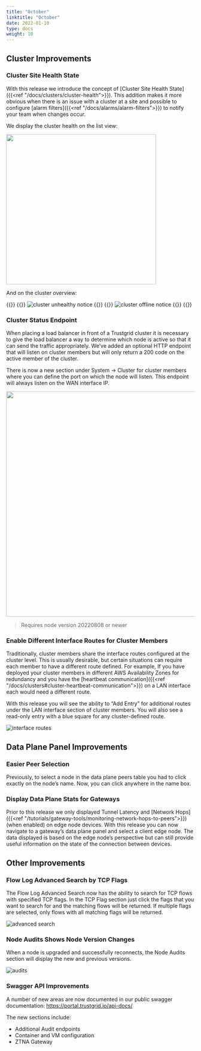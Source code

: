```yaml
---
title: "October"
linktitle: "October"
date: 2022-01-10
type: docs
weight: 10
---
```


## Cluster Improvements

### Cluster Site Health State

With this release we introduce the concept of [Cluster Site Health State]({{<ref "/docs/clusters/cluster-health">}}). This addition makes it more obvious when there is an issue with a cluster at a site and possible to configure [alarm filters]({{<ref "/docs/alarms/alarm-filters">}}) to notify your team when changes occur. 

We display the cluster health on the list view:

<img src="cluster-list.png" width="400px" />

And on the cluster overview:

{{<cardpane>}}
  {{<card header="Unhealthy notice on cluster overview">}}
![cluster unhealthy notice](cluster-unhealthy-notice.png)
  {{</card>}}
  {{<card header="Offline notice on cluster overview">}}
![cluster offline notice](cluster-offline-notice.png)
  {{</card>}}
{{</cardpane>}}

### Cluster Status Endpoint

When placing a load balancer in front of a Trustgrid cluster it is necessary to give the load balancer a way to determine which node is active so that it can send the traffic appropriately.   We’ve added an optional HTTP endpoint that will listen on cluster members but will only return a 200 code on the active member of the cluster. 

There is now a new section under System → Cluster for cluster members where you can define the port on which the node will listen. This endpoint will always listen on the WAN interface IP. 

<img src="status-endpoint.png" width="600px" />

> Requires node version 20220808 or newer

### Enable Different Interface Routes for Cluster Members 

Traditionally, cluster members share the interface routes configured at the cluster level.  This is usually desirable, but certain situations can require each member to have a different route defined.  For example, If you have deployed your cluster members in different AWS Availability Zones for redundancy and you have the [heartbeat communication]({{<ref "/docs/clusters#cluster-heartbeat-communication">}}) on a LAN interface each would need a different route.  

With this release you will see the ability to “Add Entry” for additional routes under the LAN interface section of cluster members.  You will also see a read-only entry with a blue square for any cluster-defined route. 

![interface routes](interface-routes.png)

## Data Plane Panel Improvements

### Easier Peer Selection

Previously, to select a node in the data plane peers table you had to click exactly on the node’s name.  Now, you can click anywhere in the name box. 

### Display Data Plane Stats for Gateways

Prior to this release we only displayed Tunnel Latency and [Network Hops]({{<ref "/tutorials/gateway-tools/monitoring-network-hops-to-peers">}}) (when enabled) on edge node devices. With this release you can now navigate to a gateway’s data plane panel and select a client edge node.  The data displayed is based on the edge node’s perspective but can still provide useful information on the state of the connection between devices.

## Other Improvements

### Flow Log Advanced Search by TCP Flags

The Flow Log Advanced Search now has the ability to search for TCP flows with specified TCP flags. In the TCP Flag section just click the flags that you want to search for and the matching flows will be returned. If multiple flags are selected, only flows with all matching flags will be returned.

![advanced search](flow-logs-search.png)

### Node Audits Shows Node Version Changes

When a node is upgraded and successfully reconnects, the Node Audits section will display the new and previous versions. 

![audits](audits.png)

### Swagger API Improvements

A number of new areas are now documented in our public swagger documentation: https://portal.trustgrid.io/api-docs/

The new sections include:

* Additional Audit endpoints
* Container and VM configuration 
* ZTNA Gateway






